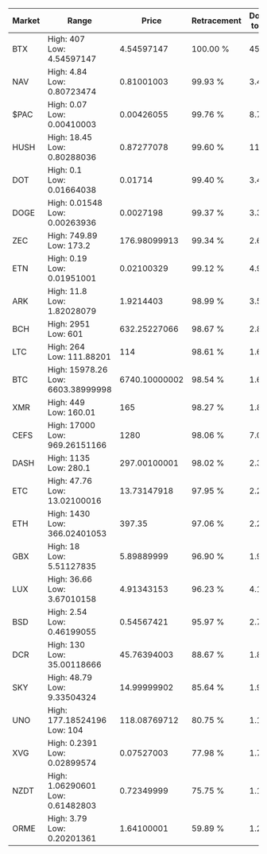 | Market | Range | Price| Retracement | Doubles to 50% |
| --- | --- | --- | --- | --- |
| BTX | High: 407<br />Low: 4.54597147 | 4.54597147 | 100.00 % | 45.26 |
| NAV | High: 4.84<br />Low: 0.80723474 | 0.81001003 | 99.93 % | 3.49 |
| $PAC | High: 0.07<br />Low: 0.00410003 | 0.00426055 | 99.76 % | 8.70 |
| HUSH | High: 18.45<br />Low: 0.80288036 | 0.87277078 | 99.60 % | 11.03 |
| DOT | High: 0.1<br />Low: 0.01664038 | 0.01714 | 99.40 % | 3.40 |
| DOGE | High: 0.01548<br />Low: 0.00263936 | 0.0027198 | 99.37 % | 3.33 |
| ZEC | High: 749.89<br />Low: 173.2 | 176.98099913 | 99.34 % | 2.61 |
| ETN | High: 0.19<br />Low: 0.01951001 | 0.02100329 | 99.12 % | 4.99 |
| ARK | High: 11.8<br />Low: 1.82028079 | 1.9214403 | 98.99 % | 3.54 |
| BCH | High: 2951<br />Low: 601 | 632.25227066 | 98.67 % | 2.81 |
| LTC | High: 264<br />Low: 111.88201 | 114 | 98.61 % | 1.65 |
| BTC | High: 15978.26<br />Low: 6603.38999998 | 6740.10000002 | 98.54 % | 1.68 |
| XMR | High: 449<br />Low: 160.01 | 165 | 98.27 % | 1.85 |
| CEFS | High: 17000<br />Low: 969.26151166 | 1280 | 98.06 % | 7.02 |
| DASH | High: 1135<br />Low: 280.1 | 297.00100001 | 98.02 % | 2.38 |
| ETC | High: 47.76<br />Low: 13.02100016 | 13.73147918 | 97.95 % | 2.21 |
| ETH | High: 1430<br />Low: 366.02401053 | 397.35 | 97.06 % | 2.26 |
| GBX | High: 18<br />Low: 5.51127835 | 5.89889999 | 96.90 % | 1.99 |
| LUX | High: 36.66<br />Low: 3.67010158 | 4.91343153 | 96.23 % | 4.10 |
| BSD | High: 2.54<br />Low: 0.46199055 | 0.54567421 | 95.97 % | 2.75 |
| DCR | High: 130<br />Low: 35.00118666 | 45.76394003 | 88.67 % | 1.80 |
| SKY | High: 48.79<br />Low: 9.33504324 | 14.99999902 | 85.64 % | 1.94 |
| UNO | High: 177.18524196<br />Low: 104 | 118.08769712 | 80.75 % | 1.19 |
| XVG | High: 0.2391<br />Low: 0.02899574 | 0.07527003 | 77.98 % | 1.78 |
| NZDT | High: 1.06290601<br />Low: 0.61482803 | 0.72349999 | 75.75 % | 1.16 |
| ORME | High: 3.79<br />Low: 0.20201361 | 1.64100001 | 59.89 % | 1.22 |
